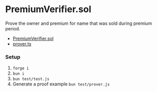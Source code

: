 # PremiumVerifier.sol

Prove the owner and premium for name that was sold during premium period.

* [PremiumVerifier.sol](./contracts/PremiumVerifier.sol)
* [prover.ts](./src/prover.ts)

### Setup

1. `forge i`
1. `bun i`
1. `bun test/test.js`
1. Generate a proof example `bun test/prover.js`
